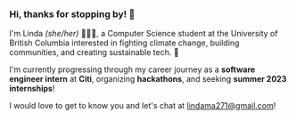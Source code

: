 ### Hi, thanks for stopping by! 👋 


<!--
**lilxma/lilxma** is a ✨ _special_ ✨ repository because its `README.md` (this file) appears on your GitHub profile.

Here are some ideas to get you started:

- 🔭 I’m currently working on ...
- 🌱 I’m currently learning ...
- 👯 I’m looking to collaborate on ...
- 🤔 I’m looking for help with ...
- 💬 Ask me about ...
- 📫 How to reach me: ...
- 😄 Pronouns: ...
- ⚡ Fun fact: ...
-->
I'm Linda *(she/her)* 👩🏻‍💻, a Computer Science student at the University of British Columbia interested in fighting climate change, building communities, and creating sustainable tech. 🌱

I'm currently progressing through my career journey as a **software engineer intern** at **Citi**, organizing **hackathons**, and seeking **summer 2023 internships**!

I would love to get to know you and let's chat at lindama271@gmail.com!
